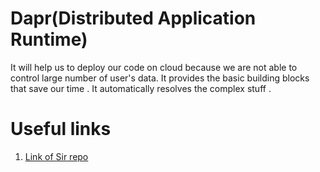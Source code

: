 # Dapr(Distributed Application Runtime)
It will help us to deploy our code on cloud because we are not able to control large number of user's data. 
It provides the basic building blocks that save our time . It automatically resolves the complex stuff .
# Useful links
1. [Link of Sir repo](https://github.com/hassan-ak/AI_201-Batch_67-Q2-Certified_Agentic_Robotic_AI_Engineer/tree/main/class02-20250420/01_daca)  